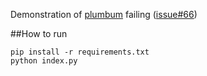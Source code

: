 Demonstration of [plumbum](https://github.com/tomerfiliba/plumbum) failing ([issue#66](https://github.com/tomerfiliba/plumbum/issues/66))

##How to run


	pip install -r requirements.txt
	python index.py
